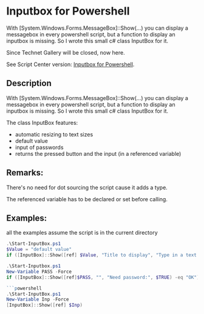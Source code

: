 # Inputbox for Powershell
With [System.Windows.Forms.MessageBox]::Show(...) you can display a messagebox in every powershell script, but a function to display an inputbox is missing. So I wrote this small c# class InputBox for it.

Since Technet Gallery will be closed, now here.

See Script Center version: [Inputbox for Powershell](https://gallery.technet.microsoft.com/Inputbox-for-Powershell-6ac0741d).

## Description
With [System.Windows.Forms.MessageBox]::Show(...) you can display a messagebox in every powershell script, but a function to display an inputbox is missing. So I wrote this small c# class InputBox for it.

The class InputBox features:
* automatic resizing to text sizes
* default value
* input of passwords
* returns the pressed button and the input (in a referenced variable)

## Remarks:
There's no need for dot sourcing the script cause it adds a type.

The referenced variable has to be declared or set before calling.

## Examples:
all the examples assume the script is in the current directory

```powershell
.\Start-InputBox.ps1
$Value = "default value"
if ([InputBox]::Show([ref] $Value, "Title to display", "Type in a text please") -eq "OK") { $Value } else { "Cancelled" }
```

```powershell
.\Start-Inputbox.ps1
New-Variable PASS -Force
if ([InputBox]::Show([ref]$PASS, "", "Need password:", $TRUE) -eq "OK") { "Password stored" } else { "Cancel" } ```

```powershell
.\Start-InputBox.ps1
New-Variable Inp -Force
[InputBox]::Show([ref] $Inp)
```
